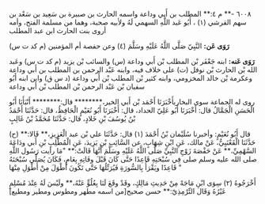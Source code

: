 ٦٠٠٨ -** م ٤:** المطلب بن أَبي وداعة واسمه الحارث بن صبيرة بن سَعِيد بن سَعْد بن سهم القرشي (١) ، أَبُو عَبد اللَّهِ السهمي لَهُ ولأبيه صحبة، وهما من مسلمة الفتح، وأمه أروى بنت الحارث ابن عبد المطلب

**رَوَى عَن:** النَّبِيّ صَلَّى اللَّهُ عَلَيْهِ وسَلَّمَ (٤) وعن حفصة أم المؤمنين (م كد ت س)

**رَوَى عَنه:** ابنه جَعْفَر بْن المطلب بْن أَبي وداعة (س) والسائب بْن يزيد (م كد ت س) وعَبد الله بْن الحارث بْن نوفل (ت) على خلاف فيه، وابنه عَبْد الرحمن بن المطلب بن أَبي وداعة وعكرمة بْن خالد المخزومي، وابنه كثير بْن المطلب بْن أَبي وداعة (د س ق) وابن ابنه أَبُو سفيان بْن عَبْد الرحمن بْن المطلب بْن أَبي وداعة

روى له الجماعة سوى البخاريأَخْبَرَنَا أَحْمَد بْن أَبي الخير،******** قال:******** أَنْبَأَنَا أَبُو الْحَسَنِ الْجَمَّالُ قال: أَخْبَرَنَا أَبُو عَلِيّ الحداد، قال: أَخْبَرَنَا أَبُو نُعَيْمٍ الْحَافِظُ، قال: حَدَّثَنَا أَحْمَدُ بْنُ يُوسُفَ بْنِ خَلادٍ، قال: حَدَّثَنَا مُحَمَّدُ بْنُ غَالِبٍ

(ح) قال أَبُو نُعَيْمٍ: وأخبرنا سُلَيْمان بْنُ أَحْمَدَ (١) قال: حَدَّثَنَا علي بْن عبد الْعَزِيزِ،** قَالا:** حَدَّثَنَا الْقَعْنَبِيُّ، عَنْ مالك، عَنِ ابْنِ شِهَابٍ، عن السَّائِبِ بْنِ يَزِيدَ، عَنِ الْمُطَّلِبِ بْنِ أَبي ودَاعَةَ السَّهْمِيِّ،** عَنْ حَفْصَةَ زَوْجِ النَّبِيِّ صَلَّى اللَّهُ عَلَيْهِ وسَلَّمَ أَنَّهَا قَالَتْ:** "مَا رأيت رَسُول اللَّهِ صلى الله عليه وسلم صلى فِي سُبْحَتِهِ قَاعِدًا حَتَّى كَانَ قَبْلَ وفَاتِهِ بِعَامٍ، فَكَانَ يُصَلِّي سُبْحَتَهُ قَاعِدًا ويَقْرَأُ بِالسُّورَةِ فَيُرَتِّلُهَا حَتَّى تَكُونَ أَطْوَلَ مِنْ أَطْوَلِ مِنْهَا "

أَخْرَجُوهُ (٢) سِوَى ابْنِ مَاجَهْ مِنْ حَدِيثِ مَالِكٍ، وقَدْ وقَعَ لَنَا بِعُلُوٍّ عَنْهُ،** ولَيْسَ لَهُ عِنْدَ مُسْلِمٍ غَيْرُهُ وَقَال التِّرْمِذِيّ:** حسن صحيح[من اسمه مطهر ومطوس ومطير ومطيع]